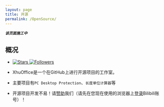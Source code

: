 ```yaml
---
layout: page
title: 开源
permalink: /OpenSource/
---
```


***`该页面施工中`***

## 概况

- [![Stars](https://img.shields.io/github/stars/SessionHu?style=flat-square "Stars") ![Followers](https://img.shields.io/github/followers/SessionHu?style=flat-square)](https://github.com/SessionHu/)

- XhuOffice是一个在GitHub上进行开源项目的工作室。

- 主要项目有`PC Desktop Protection`、`长度单位计算器`等

- 开源项目开发不易！请[赞助][Session-Charge]我们（请先在您现在使用的浏览器上[登录][Login-B]Bilibili账号）！

[Session-Charge]: https://www.bilibili.com/v/pay/charge?upmid=645769214&upurl=%2F%2Fspace.bilibili.com%2F645769214&upname=Session%E5%B0%8F%E8%83%A1&upavatar=https%3A%2F%2Fi2.hdslb.com%2Fbfs%2Fface%2F77906db03b1eefac02613de184afad03f7bc58d7.jpg&oid=645769214&otype=up&from=zone "关注也行"
[Login-B]: https://passport.bilibili.com "登录Bilibili"
